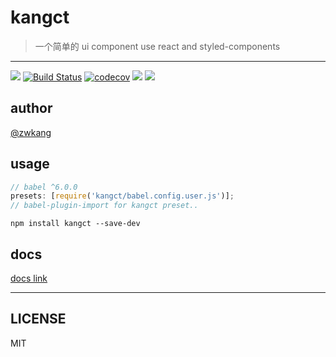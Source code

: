 # kangct

> 一个简单的 ui component use react and styled-components

---

![](https://img.shields.io/badge/Project-kangct-red.svg)
[![Build Status](https://travis-ci.com/ZWkang/kangct.svg?token=ua6xo631XYpvYJfry9i3&branch=master)](https://travis-ci.com/ZWkang/kangct)
[![codecov](https://codecov.io/gh/ZWkang/kangct/branch/master/graph/badge.svg?token=2PYU7ivbJz)](https://codecov.io/gh/ZWkang/kangct)
![](https://img.shields.io/badge/language-javascript-green.svg)
![](https://img.shields.io/badge/license-MIT-000000.svg)

## author

[@zwkang](https://github.com/ZWkang)

## usage

```js
// babel ^6.0.0
presets: [require('kangct/babel.config.user.js')];
// babel-plugin-import for kangct preset..
```

```
npm install kangct --save-dev
```

## docs

[docs link](https://zwkang.github.io/kangct)

---

## LICENSE

MIT
